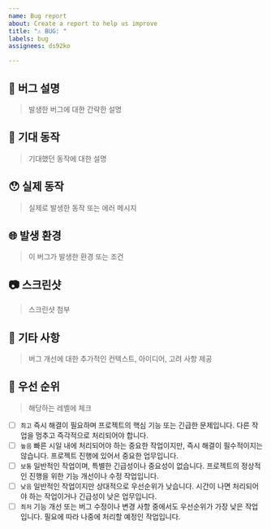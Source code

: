 ```yaml
---
name: Bug report
about: Create a report to help us improve
title: "⚠️ BUG: "
labels: bug
assignees: ds92ko

---
```


## 📝 버그 설명
> 발생한 버그에 대한 간략한 설명

## 🤔 기대 동작
> 기대했던 동작에 대한 설명

## 😯 실제 동작
> 실제로 발생한 동작 또는 에러 메시지

## 🌐 발생 환경
> 이 버그가 발생한 환경 또는 조건

## 📷 스크린샷
> 스크린샷 첨부

## 📌 기타 사항
> 버그 개선에 대한 추가적인 컨텍스트, 아이디어, 고려 사항 제공

## 🚦 우선 순위
> 해당하는 레벨에 체크

- [ ] `최고` 즉시 해결이 필요하며 프로젝트의 핵심 기능 또는 긴급한 문제입니다. 다른 작업을 멈추고 즉각적으로 처리되어야 합니다.
- [ ] `높음` 빠른 시일 내에 처리되어야 하는 중요한 작업이지만, 즉시 해결이 필수적이지는 않습니다. 프로젝트 진행에 있어서 중요한 업무입니다.
- [ ] `보통` 일반적인 작업이며, 특별한 긴급성이나 중요성이 없습니다. 프로젝트의 정상적인 진행을 위한 기능 개선이나 수정 작업입니다.
- [ ] `낮음` 일반적인 작업이지만 상대적으로 우선순위가 낮습니다. 시간이 나면 처리되어야 하는 작업이거나 긴급성이 낮은 업무입니다.
- [ ] `최저` 기능 개선 또는 버그 수정이나 변경 사항 중에서도 우선순위가 가장 낮은 작업입니다. 필요에 따라 나중에 처리할 예정인 작업입니다.
